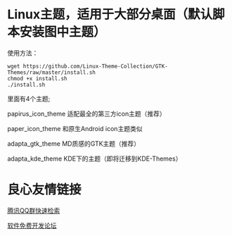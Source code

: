  
    
  
 

# Linux主题，适用于大部分桌面（默认脚本安装图中主题）

使用方法：
```
wget https://github.com/Linux-Theme-Collection/GTK-Themes/raw/master/install.sh
chmod +x install.sh
./install.sh
```

里面有4个主题;

papirus_icon_theme 适配最全的第三方icon主题（推荐）

paper_icon_theme 和原生Android icon主题类似

adapta_gtk_theme MD质感的GTK主题（推荐）

adapta_kde_theme KDE下的主题（即将迁移到KDE-Themes）


 # 良心友情链接

[腾讯QQ群快速检索](http://u.720life.cn/s/8cf73f7c)

[软件免费开发论坛](http://u.720life.cn/s/bbb01dc0)